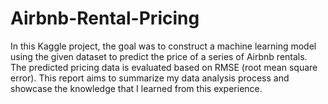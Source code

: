 # Airbnb-Rental-Pricing
In this Kaggle project, the goal was to construct a machine learning model using the given dataset to predict the price of a series of Airbnb rentals. The predicted pricing data is evaluated based on RMSE (root mean square error). This report aims to summarize my data analysis process and showcase the knowledge that I learned from this experience.
